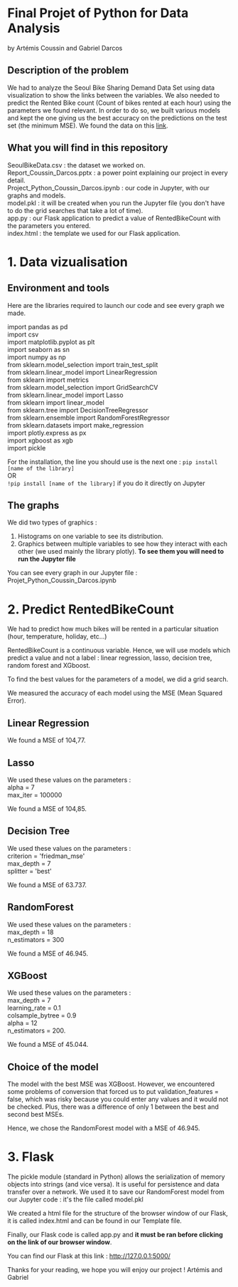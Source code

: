 # Final Projet of Python for Data Analysis
by Artémis Coussin and Gabriel Darcos

## Description of the problem

We had to analyze the Seoul Bike Sharing Demand Data Set using data visualization to show the links between the variables. 
We also needed to predict the Rented Bike count (Count of bikes rented at each hour) using the parameters we found relevant.
In order to do so, we built various models and kept the one giving us the best accuracy on the predictions on the test set (the minimum MSE).
We found the data on this [link](https://archive.ics.uci.edu/ml/datasets/Seoul+Bike+Sharing+Demand).

## What you will find in this repository

SeoulBikeData.csv : the dataset we worked on.  
Report_Coussin_Darcos.pptx : a power point explaining our project in every detail.  
Project_Python_Coussin_Darcos.ipynb : our code in Jupyter, with our graphs and models.  
model.pkl : it will be created when you run the Jupyter file (you don't have to do the grid searches that take a lot of time).  
app.py : our Flask application to predict a value of RentedBikeCount with the parameters you entered.  
index.html : the template we used for our Flask application.  


# 1. Data vizualisation

## Environment and tools

Here are the libraries required to launch our code and see every graph we made. 

import pandas as pd  
import csv  
import matplotlib.pyplot as plt  
import seaborn as sn  
import numpy as np  
from sklearn.model_selection import train_test_split  
from sklearn.linear_model import LinearRegression  
from sklearn import metrics  
from sklearn.model_selection import GridSearchCV  
from sklearn.linear_model import Lasso  
from sklearn import linear_model  
from sklearn.tree import DecisionTreeRegressor  
from sklearn.ensemble import RandomForestRegressor  
from sklearn.datasets import make_regression  
import plotly.express as px  
import xgboost as xgb  
import pickle  

For the installation, the line you should use is the next one : 
`pip install [name of the library]`  
OR  
`!pip install [name of the library]` if you do it directly on Jupyter

## The graphs

We did two types of graphics : 
1. Histograms on one variable to see its distribution.
2. Graphics between multiple variables to see how they interact with each other (we used mainly the library plotly). **To see them you will need to run the Jupyter file**

You can see every graph in our Jupyter file : Projet_Python_Coussin_Darcos.ipynb


# 2. Predict RentedBikeCount

We had to predict how much bikes will be rented in a particular situation (hour, temperature, holiday, etc...)

RentedBikeCount is a continuous variable.
Hence, we will use models which predict a value and not a label : linear regression, lasso, decision tree, random forest and XGboost.  

To find the best values for the parameters of a model, we did a grid search.

We measured the accuracy of each model using the MSE (Mean Squared Error). 

## Linear Regression

We found a MSE of 104,77.

## Lasso

We used these values on the parameters :  
alpha = 7   
max_iter = 100000  

We found a MSE of 104,85.

## Decision Tree

We used these values on the parameters :  
criterion = 'friedman_mse'  
max_depth = 7  
splitter = 'best'  

We found a MSE of 63.737.

## RandomForest

We used these values on the parameters :  
max_depth = 18  
n_estimators = 300  

We found a MSE of 46.945.

## XGBoost

We used these values on the parameters :  
max_depth = 7  
learning_rate = 0.1  
colsample_bytree = 0.9  
alpha = 12  
n_estimators = 200. 

We found a MSE of 45.044.

## Choice of the model

The model with the best MSE was XGBoost. However, we encountered some problems of conversion that forced us to put validation_features = false, which was risky because you could
enter any values and it would not be checked. 
Plus, there was a difference of only 1 between the best and second best MSEs. 

Hence, we chose the RandomForest model with a MSE of 46.945. 


# 3. Flask

The pickle module (standard in Python) allows the serialization of memory objects into strings (and vice versa). 
It is useful for persistence and data transfer over a network. We used it to save our RandomForest model from our Jupyter code : it's the file called model.pkl

We created a html file for the structure of the browser window of our Flask, it is called index.html and can be found in our Template file.

Finally, our Flask code is called app.py and **it must be ran before clicking on the link of our browser window**. 

You can find our Flask at this link : http://127.0.0.1:5000/


Thanks for your reading, we hope you will enjoy our project !
Artémis and Gabriel
